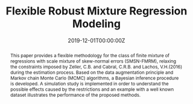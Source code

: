 ---
title: "Flexible Robust Mixture Regression Modeling"
authors:
- admin
- Carlos Antonio Abanto-Valle
date: "2019-12-01T00:00:00Z"
#doi: "10.1353/eco.2020.0009"

abstract: This paper provides a flexible methodology for the class of finite mixture of regressions with scale mixture of skew-normal errors (SMSN-FMRM), relaxing the constraints imposed by Zeller, C.B. and Cabral, C.R.B. and Lachos, V.H.(2016) during the estimation process. Based on the data augmentation principle and Markov chain Monte Carlo (MCMC) algorithms, a Bayesian inference procedure is developed. A simulation study is implemented in order to understand the possible effects caused by the restrictions and an example with a well known dataset illustrates the performance of the proposed methods.

# Publication type.
# Legend: 0 = Uncategorized; 1 = Conference paper; 2 = Journal article;
# 3 = Preprint / Working Paper; 4 = Report; 5 = Book; 6 = Book section;
# 7 = Thesis; 8 = Patent
publication_types: ["2"]

# Publication name and optional abbreviated publication name.
publication: "*REVSTAT, Statistical Journal, 20*(1), 101-115"
publication_short: ""

#tags:
#- Source Themes
#featured: false

#links:
#- name: ""
#  url: ""
#url_pdf: http://arxiv.org/pdf/1512.04133v1
url_code: 'https://github.com/marcuslavagnole/Paper_REVSTAT'
#url_dataset: ''
#url_poster: ''
#url_project: ''
#url_slides: ''
#url_source: ''
#url_video: ''
---